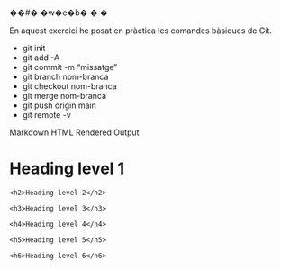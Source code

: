 ��#� �w�e�b�
�
�


En aquest exercici he posat en pràctica les comandes bàsiques de Git.
- git init
- git add -A
- git commit -m “missatge”
- git branch nom-branca
- git checkout nom-branca
- git merge nom-branca
- git push origin main
- git remote -v



Markdown	HTML	Rendered Output
	<h1>Heading level 1</h1>	 

	<h2>Heading level 2</h2>	

	<h3>Heading level 3</h3>	

	<h4>Heading level 4</h4>	

	<h5>Heading level 5</h5>	

	<h6>Heading level 6</h6>	

